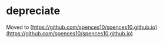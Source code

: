 # depreciate 

Moved to [https://github.com/spences10/spences10.github.io](https://github.com/spences10/spences10.github.io)
